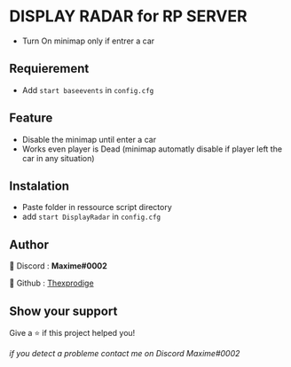 # DISPLAY RADAR for RP SERVER
* Turn On minimap only if entrer a car

## Requierement
* Add `start baseevents` in `config.cfg`

## Feature
* Disable the minimap until enter a car
* Works even player is Dead (minimap automatly disable if player left the car in any situation)

## Instalation
* Paste folder in ressource script directory
* add `start DisplayRadar` in `config.cfg`

## Author
👤 Discord : **Maxime#0002**

👤 Github : [Thexprodige](https://github.com/ThexProdige)


## Show your support

Give a ⭐️ if this project helped you!

_if you detect a probleme contact me on Discord Maxime#0002_